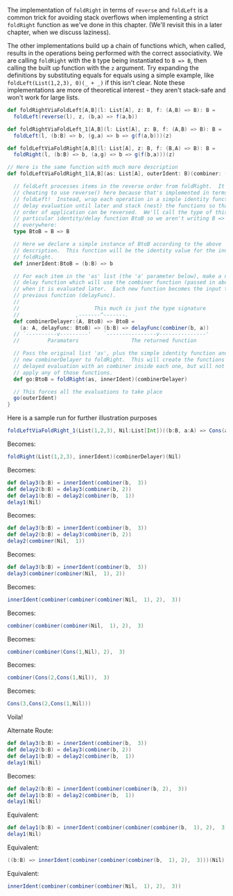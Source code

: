 The implementation of `foldRight` in terms of `reverse` and `foldLeft` is a common trick for avoiding stack overflows
when implementing a strict `foldRight` function as we've done in this chapter. (We'll revisit this in a later chapter,
when we discuss laziness).

The other implementations build up a chain of functions which, when called, results in the operations being performed
with the correct associativity. We are calling `foldRight` with the `B` type being instantiated to `B => B`, then
calling the built up function with the `z` argument. Try expanding the definitions by substituting equals for equals
using a simple example, like `foldLeft(List(1,2,3), 0)(_ + _)` if this isn't clear. Note these implementations are
more of theoretical interest - they aren't stack-safe and won't work for large lists.

```scala
def foldRightViaFoldLeft[A,B](l: List[A], z: B, f: (A,B) => B): B =
  foldLeft(reverse(l), z, (b,a) => f(a,b))

def foldRightViaFoldLeft_1[A,B](l: List[A], z: B, f: (A,B) => B): B =
  foldLeft(l, (b:B) => b, (g,a) => b => g(f(a,b)))(z)

def foldLeftViaFoldRight[A,B](l: List[A], z: B, f: (B,A) => B): B =
  foldRight(l, (b:B) => b, (a,g) => b => g(f(b,a)))(z)

// Here is the same function with much more description
def foldLeftViaFoldRight_1[A,B](as: List[A], outerIdent: B)(combiner: (B, A) => B): B = {

  // foldLeft processes items in the reverse order from foldRight.  It's
  // cheating to use reverse() here because that's implemented in terms of
  // foldLeft!  Instead, wrap each operation in a simple identity function to
  // delay evaluation until later and stack (nest) the functions so that the
  // order of application can be reversed.  We'll call the type of this
  // particular identity/delay function BtoB so we aren't writing B => B
  // everywhere:
  type BtoB = B => B

  // Here we declare a simple instance of BtoB according to the above
  // description.  This function will be the identity value for the inner
  // foldRight.
  def innerIdent:BtoB = (b:B) => b

  // For each item in the 'as' list (the 'a' parameter below), make a new
  // delay function which will use the combiner function (passed in above)
  // when it is evaluated later.  Each new function becomes the input to the
  // previous function (delayFunc).
  //
  //                        This much is just the type signature
  //                  ,-------^-------.
  def combinerDelayer:(A, BtoB) => BtoB =
    (a: A, delayFunc: BtoB) => (b:B) => delayFunc(combiner(b, a))
  // `----------v---------'    `----------------v---------------'
  //         Paramaters                 The returned function

  // Pass the original list 'as', plus the simple identity function and the
  // new combinerDelayer to foldRight.  This will create the functions for
  // delayed evaluation with an combiner inside each one, but will not
  // apply any of those functions.
  def go:BtoB = foldRight(as, innerIdent)(combinerDelayer)

  // This forces all the evaluations to take place
  go(outerIdent)
}
```

Here is a sample run for further illustration purposes

```scala
foldLeftViaFoldRight_1(List(1,2,3), Nil:List[Int])((b:B, a:A) => Cons(a, b))
```

Becomes:

```scala
foldRight(List(1,2,3), innerIdent)(combinerDelayer)(Nil)
```

Becomes:

```scala
def delay3(b:B) = innerIdent(combiner(b,  3))
def delay2(b:B) = delay3(combiner(b, 2))
def delay1(b:B) = delay2(combiner(b,  1))
delay1(Nil)
```

Becomes:

```scala
def delay3(b:B) = innerIdent(combiner(b,  3))
def delay2(b:B) = delay3(combiner(b, 2))
delay2(combiner(Nil,  1))
```

Becomes:

```scala
def delay3(b:B) = innerIdent(combiner(b,  3))
delay3(combiner(combiner(Nil,  1), 2))
```

Becomes:

```scala
innerIdent(combiner(combiner(combiner(Nil,  1), 2),  3))
```

Becomes:
```scala
combiner(combiner(combiner(Nil,  1), 2),  3)
```

Becomes:
```scala
combiner(combiner(Cons(1,Nil), 2),  3)
```

Becomes:
```scala
combiner(Cons(2,Cons(1,Nil)),  3)
```

Becomes:
```scala
Cons(3,Cons(2,Cons(1,Nil)))
```

Voila!


Alternate Route:
```scala
def delay3(b:B) = innerIdent(combiner(b,  3))
def delay2(b:B) = delay3(combiner(b, 2))
def delay1(b:B) = delay2(combiner(b,  1))
delay1(Nil)
```

Becomes:
```scala
def delay2(b:B) = innerIdent(combiner(combiner(b, 2),  3))
def delay1(b:B) = delay2(combiner(b,  1))
delay1(Nil)
```

Equivalent:
```scala
def delay1(b:B) = innerIdent(combiner(combiner(combiner(b,  1), 2),  3))
delay1(Nil)
```

Equivalent:
```scala
((b:B) => innerIdent(combiner(combiner(combiner(b,  1), 2),  3)))(Nil)
```

Equivalent:
```scala
innerIdent(combiner(combiner(combiner(Nil,  1), 2),  3))
```
